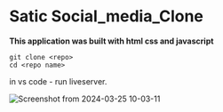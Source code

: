 # Satic Social_media_Clone


**This application was built with html css and javascript**

```
git clone <repo>
cd <repo name>
```

in vs code - run liveserver.

![Screenshot from 2024-03-25 10-03-11](https://github.com/Kariaki58/Social_media_Clone/assets/113528028/026d544a-c529-4350-b697-635f12260c02)

